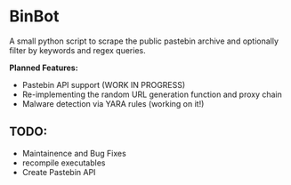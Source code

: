 # BinBot
A small python script to scrape the public pastebin archive and optionally filter by keywords and regex queries.

**Planned Features:**

* Pastebin API support (WORK IN PROGRESS)
* Re-implementing the random URL generation function and proxy chain
* Malware detection via YARA rules (working on it!)


## TODO:
- Maintainence and Bug Fixes
- recompile executables
- Create Pastebin API
